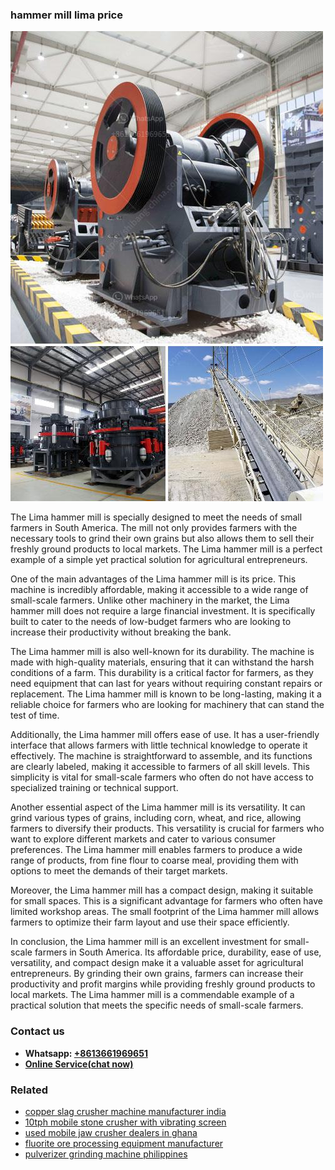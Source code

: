 <h3>hammer mill lima price</h3><img src='1708499610.jpg' alt=''><p>The Lima hammer mill is specially designed to meet the needs of small farmers in South America. The mill not only provides farmers with the necessary tools to grind their own grains but also allows them to sell their freshly ground products to local markets. The Lima hammer mill is a perfect example of a simple yet practical solution for agricultural entrepreneurs.</p><p>One of the main advantages of the Lima hammer mill is its price. This machine is incredibly affordable, making it accessible to a wide range of small-scale farmers. Unlike other machinery in the market, the Lima hammer mill does not require a large financial investment. It is specifically built to cater to the needs of low-budget farmers who are looking to increase their productivity without breaking the bank.</p><p>The Lima hammer mill is also well-known for its durability. The machine is made with high-quality materials, ensuring that it can withstand the harsh conditions of a farm. This durability is a critical factor for farmers, as they need equipment that can last for years without requiring constant repairs or replacement. The Lima hammer mill is known to be long-lasting, making it a reliable choice for farmers who are looking for machinery that can stand the test of time.</p><p>Additionally, the Lima hammer mill offers ease of use. It has a user-friendly interface that allows farmers with little technical knowledge to operate it effectively. The machine is straightforward to assemble, and its functions are clearly labeled, making it accessible to farmers of all skill levels. This simplicity is vital for small-scale farmers who often do not have access to specialized training or technical support.</p><p>Another essential aspect of the Lima hammer mill is its versatility. It can grind various types of grains, including corn, wheat, and rice, allowing farmers to diversify their products. This versatility is crucial for farmers who want to explore different markets and cater to various consumer preferences. The Lima hammer mill enables farmers to produce a wide range of products, from fine flour to coarse meal, providing them with options to meet the demands of their target markets.</p><p>Moreover, the Lima hammer mill has a compact design, making it suitable for small spaces. This is a significant advantage for farmers who often have limited workshop areas. The small footprint of the Lima hammer mill allows farmers to optimize their farm layout and use their space efficiently.</p><p>In conclusion, the Lima hammer mill is an excellent investment for small-scale farmers in South America. Its affordable price, durability, ease of use, versatility, and compact design make it a valuable asset for agricultural entrepreneurs. By grinding their own grains, farmers can increase their productivity and profit margins while providing freshly ground products to local markets. The Lima hammer mill is a commendable example of a practical solution that meets the specific needs of small-scale farmers.</p><h3>Contact us</h3><ul><li><strong>Whatsapp:&nbsp;<a href="https://wa.me/8613661969651">+8613661969651</a></strong></li><li><a href="https://swt.shibang-china.com/?git&amp;zhl&amp;hammer mill lima price"><strong>Online Service(chat now)</strong></a></li></ul><h3>Related</h3><ul><li><a href='copper slag crusher machine manufacturer india.md'>copper slag crusher machine manufacturer india</a></li><li><a href='10tph mobile stone crusher with vibrating screen.md'>10tph mobile stone crusher with vibrating screen</a></li><li><a href='used mobile jaw crusher dealers in ghana.md'>used mobile jaw crusher dealers in ghana</a></li><li><a href='fluorite ore processing equipment manufacturer.md'>fluorite ore processing equipment manufacturer</a></li><li><a href='pulverizer grinding machine philippines.md'>pulverizer grinding machine philippines</a></li></ul>